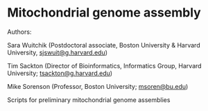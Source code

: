 # Mitochondrial genome assembly

Authors: 

Sara Wuitchik (Postdoctoral associate, Boston University & Harvard University, sjswuit@g.harvard.edu)

Tim Sackton (Director of Bioinformatics, Informatics Group, Harvard University; tsackton@g.harvard.edu)

Mike Sorenson (Professor, Boston University; msoren@bu.edu)

Scripts for preliminary mitochondrial genome assemblies
